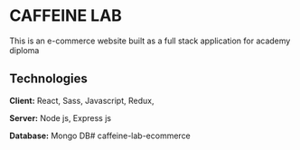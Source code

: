 # CAFFEINE LAB

This is an e-commerce website built as a full stack application for academy diploma

## Technologies

**Client:** React, Sass, Javascript, Redux, 

**Server:** Node js, Express js 

**Database:** Mongo DB#   c a f f e i n e - l a b - e c o m m e r c e  
 
